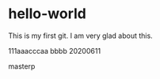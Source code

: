 # hello-world

  This is my first git.
  I am very glad about this.
  
111aaacccaa
bbbb
20200611

masterp